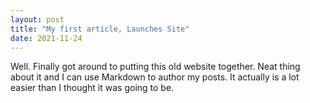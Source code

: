 ```yaml
---
layout: post
title: "My first article, Launches Site"
date: 2021-11-24
---
```


Well. Finally got around to putting this old website together. Neat thing about it and I can use Markdown to author my posts. It actually is a lot easier than I thought it was going to be.
